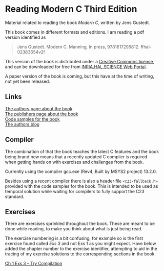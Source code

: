 # Reading Modern C Third Edition

Material related to reading the book *Modern C*, written by Jens Gustedt.

This book comes in different formats and editions. I am reading a pdf version identified as

> Jens Gustedt. Modern C. Manning, In press, 9781617295812. ffhal-02383654v2f

This version of the book is distributed under a [Creative Commons license](https://creativecommons.org/licenses/by-nc-nd/4.0/), and can be downloaded for free from [INRIA.HAL.SCIENCE Web Portal](https://inria.hal.science/hal-02383654).

A paper version of the book is coming, but this have at the time of writing, not yet been released.

## Links

[The authors page about the book](https://gustedt.gitlabpages.inria.fr/modern-c/)  
[The publishers page about the book](https://www.manning.com/books/modern-c-third-edition)  
[Code samples for the book](https://inria.hal.science/hal-03345464)  
[The authors blog](https://gustedt.wordpress.com/)  

## Compiler

The combination of that the book teaches the latest C features and the book being brand new means that a recently updated C compiler is required when getting hands on with exercises and challenges from the book.

Currently using the compiler gcc.exe (Rev4, Built by MSYS2 project) 13.2.0.

Besides using a recent compiler there is also a header file `<c23-fallback.h>` provided with the code samples for the book. This is intended to be used as temporal solution while waiting for compilers to fully support the C23 standard.

## Exercises

There are exercises sprinkled throughout the book. These are meant to be done while reading, to make you think about what is just being read.

The exercise numbering is a bit confusing, for example so is the first exercise found called *Exs 3* and not Exs 1 as you might expect. Have below added the chapter number to the exercise identifier, attempting to aid in the tracing of my exercise solutions to the corresponding sections in the book.

[Ch 1 Exs 3 - Try Compilation](exercises/ch-01-exs-03/ch-01-exs-03.md)  
